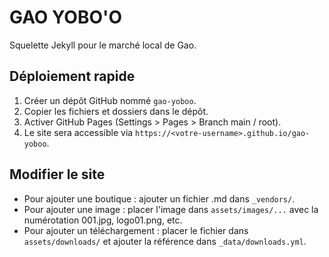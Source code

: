 
# GAO YOBO'O

Squelette Jekyll pour le marché local de Gao.

## Déploiement rapide
1. Créer un dépôt GitHub nommé `gao-yoboo`.
2. Copier les fichiers et dossiers dans le dépôt.
3. Activer GitHub Pages (Settings > Pages > Branch main / root).
4. Le site sera accessible via `https://<votre-username>.github.io/gao-yoboo`.

## Modifier le site
- Pour ajouter une boutique : ajouter un fichier .md dans `_vendors/`.
- Pour ajouter une image : placer l'image dans `assets/images/...` avec la numérotation 001.jpg, logo01.png, etc.
- Pour ajouter un téléchargement : placer le fichier dans `assets/downloads/` et ajouter la référence dans `_data/downloads.yml`.
